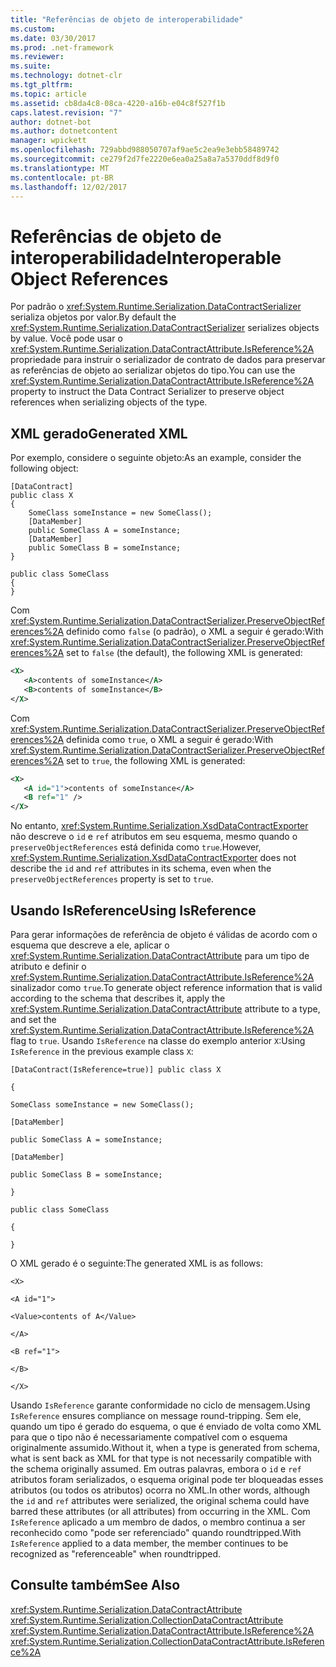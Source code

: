 ```yaml
---
title: "Referências de objeto de interoperabilidade"
ms.custom: 
ms.date: 03/30/2017
ms.prod: .net-framework
ms.reviewer: 
ms.suite: 
ms.technology: dotnet-clr
ms.tgt_pltfrm: 
ms.topic: article
ms.assetid: cb8da4c8-08ca-4220-a16b-e04c8f527f1b
caps.latest.revision: "7"
author: dotnet-bot
ms.author: dotnetcontent
manager: wpickett
ms.openlocfilehash: 729abbd988050707af9ae5c2ea9e3ebb58489742
ms.sourcegitcommit: ce279f2d7fe2220e6ea0a25a8a7a5370ddf8d9f0
ms.translationtype: MT
ms.contentlocale: pt-BR
ms.lasthandoff: 12/02/2017
---
```

# <a name="interoperable-object-references"></a><span data-ttu-id="4df56-102">Referências de objeto de interoperabilidade</span><span class="sxs-lookup"><span data-stu-id="4df56-102">Interoperable Object References</span></span>
<span data-ttu-id="4df56-103">Por padrão o <xref:System.Runtime.Serialization.DataContractSerializer> serializa objetos por valor.</span><span class="sxs-lookup"><span data-stu-id="4df56-103">By default the <xref:System.Runtime.Serialization.DataContractSerializer> serializes objects by value.</span></span> <span data-ttu-id="4df56-104">Você pode usar o <xref:System.Runtime.Serialization.DataContractAttribute.IsReference%2A> propriedade para instruir o serializador de contrato de dados para preservar as referências de objeto ao serializar objetos do tipo.</span><span class="sxs-lookup"><span data-stu-id="4df56-104">You can use the <xref:System.Runtime.Serialization.DataContractAttribute.IsReference%2A> property to instruct the Data Contract Serializer to preserve object references when serializing objects of the type.</span></span>  
  
## <a name="generated-xml"></a><span data-ttu-id="4df56-105">XML gerado</span><span class="sxs-lookup"><span data-stu-id="4df56-105">Generated XML</span></span>  
 <span data-ttu-id="4df56-106">Por exemplo, considere o seguinte objeto:</span><span class="sxs-lookup"><span data-stu-id="4df56-106">As an example, consider the following object:</span></span>  
  
```  
[DataContract]  
public class X  
{  
    SomeClass someInstance = new SomeClass();  
    [DataMember]  
    public SomeClass A = someInstance;  
    [DataMember]  
    public SomeClass B = someInstance;  
}  
  
public class SomeClass   
{  
}  
```  
  
 <span data-ttu-id="4df56-107">Com <xref:System.Runtime.Serialization.DataContractSerializer.PreserveObjectReferences%2A> definido como `false` (o padrão), o XML a seguir é gerado:</span><span class="sxs-lookup"><span data-stu-id="4df56-107">With <xref:System.Runtime.Serialization.DataContractSerializer.PreserveObjectReferences%2A> set to `false` (the default), the following XML is generated:</span></span>  
  
```xml  
<X>  
   <A>contents of someInstance</A>  
   <B>contents of someInstance</B>  
</X>  
```  
  
 <span data-ttu-id="4df56-108">Com <xref:System.Runtime.Serialization.DataContractSerializer.PreserveObjectReferences%2A> definida como `true`, o XML a seguir é gerado:</span><span class="sxs-lookup"><span data-stu-id="4df56-108">With <xref:System.Runtime.Serialization.DataContractSerializer.PreserveObjectReferences%2A> set to `true`, the following XML is generated:</span></span>  
  
```xml  
<X>  
   <A id="1">contents of someInstance</A>  
   <B ref="1" />  
</X>  
```  
  
 <span data-ttu-id="4df56-109">No entanto, <xref:System.Runtime.Serialization.XsdDataContractExporter> não descreve o `id` e `ref` atributos em seu esquema, mesmo quando o `preserveObjectReferences` está definida como `true`.</span><span class="sxs-lookup"><span data-stu-id="4df56-109">However, <xref:System.Runtime.Serialization.XsdDataContractExporter> does not describe the `id` and `ref` attributes in its schema, even when the `preserveObjectReferences` property is set to `true`.</span></span>  
  
## <a name="using-isreference"></a><span data-ttu-id="4df56-110">Usando IsReference</span><span class="sxs-lookup"><span data-stu-id="4df56-110">Using IsReference</span></span>  
 <span data-ttu-id="4df56-111">Para gerar informações de referência de objeto é válidas de acordo com o esquema que descreve a ele, aplicar o <xref:System.Runtime.Serialization.DataContractAttribute> para um tipo de atributo e definir o <xref:System.Runtime.Serialization.DataContractAttribute.IsReference%2A> sinalizador como `true`.</span><span class="sxs-lookup"><span data-stu-id="4df56-111">To generate object reference information that is valid according to the schema that describes it, apply the <xref:System.Runtime.Serialization.DataContractAttribute> attribute to a type, and set the <xref:System.Runtime.Serialization.DataContractAttribute.IsReference%2A> flag to `true`.</span></span> <span data-ttu-id="4df56-112">Usando `IsReference` na classe do exemplo anterior `X`:</span><span class="sxs-lookup"><span data-stu-id="4df56-112">Using `IsReference` in the previous example class `X`:</span></span>  
  
 `[DataContract(IsReference=true)] public class X`  
  
 `{`  
  
 `SomeClass someInstance = new SomeClass();`  
  
 `[DataMember]`  
  
 `public SomeClass A = someInstance;`  
  
 `[DataMember]`  
  
 `public SomeClass B = someInstance;`  
  
 `}`  
  
 `public class SomeClass`  
  
 `{`  
  
 `}`  
  
 <span data-ttu-id="4df56-113">O XML gerado é o seguinte:</span><span class="sxs-lookup"><span data-stu-id="4df56-113">The generated XML is as follows:</span></span>  
  
 `<X>`  
  
 `<A id="1">`  
  
 `<Value>contents of A</Value>`  
  
 `</A>`  
  
 `<B ref="1">`  
  
 `</B>`  
  
 `</X>`  
  
 <span data-ttu-id="4df56-114">Usando `IsReference` garante conformidade no ciclo de mensagem.</span><span class="sxs-lookup"><span data-stu-id="4df56-114">Using `IsReference` ensures compliance on message round-tripping.</span></span> <span data-ttu-id="4df56-115">Sem ele, quando um tipo é gerado do esquema, o que é enviado de volta como XML para que o tipo não é necessariamente compatível com o esquema originalmente assumido.</span><span class="sxs-lookup"><span data-stu-id="4df56-115">Without it, when a type is generated from schema, what is sent back as XML for that type is not necessarily compatible with the schema originally assumed.</span></span> <span data-ttu-id="4df56-116">Em outras palavras, embora o `id` e `ref` atributos foram serializados, o esquema original pode ter bloqueadas esses atributos (ou todos os atributos) ocorra no XML.</span><span class="sxs-lookup"><span data-stu-id="4df56-116">In other words, although the `id` and `ref` attributes were serialized, the original schema could have barred these attributes (or all attributes) from occurring in the XML.</span></span> <span data-ttu-id="4df56-117">Com `IsReference` aplicado a um membro de dados, o membro continua a ser reconhecido como "pode ser referenciado" quando roundtripped.</span><span class="sxs-lookup"><span data-stu-id="4df56-117">With `IsReference` applied to a data member, the member continues to be recognized as "referenceable" when roundtripped.</span></span>  
  
## <a name="see-also"></a><span data-ttu-id="4df56-118">Consulte também</span><span class="sxs-lookup"><span data-stu-id="4df56-118">See Also</span></span>  
 <xref:System.Runtime.Serialization.DataContractAttribute>  
 <xref:System.Runtime.Serialization.CollectionDataContractAttribute>  
 <xref:System.Runtime.Serialization.DataContractAttribute.IsReference%2A>  
 <xref:System.Runtime.Serialization.CollectionDataContractAttribute.IsReference%2A>
